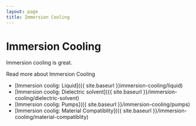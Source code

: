 ```yaml
---
layout: page
title: Immersion Cooling
---
```

# Immersion Cooling

Immersion cooling is great.

Read more about Immersion Cooling

* [Immersion coolig: Liquid]({{ site.baseurl }}immersion-cooling/liquid)
* [Immersion coolig: Dielectric solvent]({{ site.baseurl }}/immersion-cooling/dielectric-solvent)
* [Immersion coolig: Pumps]({{ site.baseurl }}/immersion-cooling/pumps)
* [Immersion coolig: Material Compatiblity]({{ site.baseurl }}/immersion-cooling/material-compatiblity)

